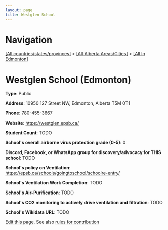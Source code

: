 ```yaml
---
layout: page
title: Westglen School
---
```

# Navigation

[[All countries/states/provinces]](../../..) > [[All Alberta Areas/Cities]](../..) > [[All In Edmonton]](..)

# Westglen School (Edmonton)

**Type**: Public

**Address**: 10950 127 Street NW, Edmonton, Alberta T5M 0T1

**Phone**: 780-455-3667

**Website**: <https://westglen.epsb.ca/>

**Student Count**: TODO

**School's overall airborne virus protection grade (0-5)**: 0

**Discord, Facebook, or WhatsApp group for discovery/advocacy for THIS school**: TODO

**School's policy on Ventilation**: <https://epsb.ca/schools/goingtoschool/schoolre-entry/>

**School's Ventilation Work Completion**: TODO

**School's Air-Purification**: TODO

**School's CO2 monitoring to actively drive ventilation and filtration**: TODO

**School's Wikidata URL**: TODO


[Edit this page](https://github.com/ventilate-schools/AB/edit/main/./Edmonton/Westglen_School.md). See also [rules for contribution](../../../contribution-rules/)